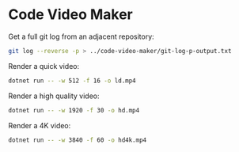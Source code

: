 # Code Video Maker

Get a full git log from an adjacent repository:

```bash
git log --reverse -p > ../code-video-maker/git-log-p-output.txt
```

Render a quick video:

```bash
dotnet run -- -w 512 -f 16 -o ld.mp4
```

Render a high quality video:

```bash
dotnet run -- -w 1920 -f 30 -o hd.mp4
```

Render a 4K video:

```bash
dotnet run -- -w 3840 -f 60 -o hd4k.mp4
```
